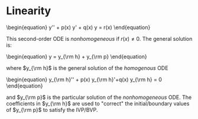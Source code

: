 # Linearity

\begin{equation}
y'' + p(x) y' + q(x) y = r(x)
\end{equation}

This second-order ODE is *nonhomogeneous* if $r(x) \ne 0$. The general solution
is:

\begin{equation}
y = y_{\rm h} + y_{\rm p}
\end{equation}

where $y_{\rm h}$ is the general solution of the *homogenous* ODE

\begin{equation}
y_{\rm h}'' + p(x) y_{\rm h}'+q(x) y_{\rm h} = 0
\end{equation}

and $y_{\rm p}$ is the particular solution of the *nonhomogeneous* ODE. The
coefficients in $y_{\rm h}$ are used to "correct" the initial/boundary values
of $y_{\rm p}$ to satisfy the IVP/BVP.
